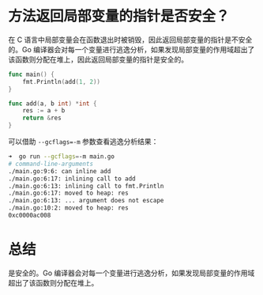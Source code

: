 <!-- date: 2021-05-14 -->

# 方法返回局部变量的指针是否安全？

在 C 语言中局部变量会在函数退出时被销毁，因此返回局部变量的指针是不安全的。Go 编译器会对每一个变量进行逃逸分析，如果发现局部变量的作用域超出了该函数则分配在堆上，因此返回局部变量的指针是安全的。

```Go
func main() {
	fmt.Println(add(1, 2))
}

func add(a, b int) *int {
	res := a + b
	return &res
}
```

可以借助 `--gcflags=-m` 参数查看逃逸分析结果：

```bash
➜  go run --gcflags=-m main.go 
# command-line-arguments
./main.go:9:6: can inline add
./main.go:6:17: inlining call to add
./main.go:6:13: inlining call to fmt.Println
./main.go:6:17: moved to heap: res
./main.go:6:13: ... argument does not escape
./main.go:10:2: moved to heap: res
0xc0000ac008
```

# 总结

是安全的。Go 编译器会对每一个变量进行逃逸分析，如果发现局部变量的作用域超出了该函数则分配在堆上。
